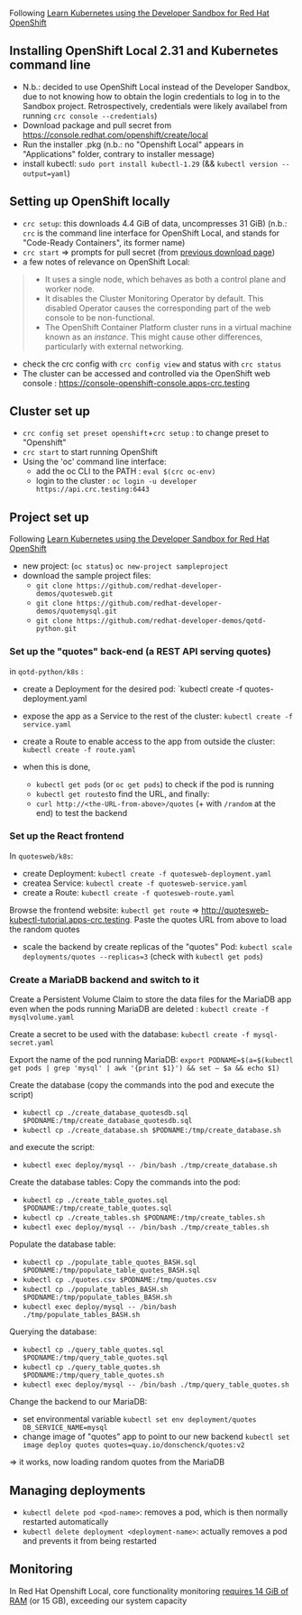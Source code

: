 Following [Learn Kubernetes using the Developer Sandbox for Red Hat OpenShift](https://developers.redhat.com/developer-sandbox/activities/learn-kubernetes-using-red-hat-developer-sandbox-openshift)
## Installing OpenShift Local 2.31 and Kubernetes command line

- N.b.: decided to use OpenShift Local instead of the Developer Sandbox, due to not knowing how to obtain the login credentials to log in to the Sandbox project. Retrospectively, credentials were likely availabel from running `crc console --credentials`)
- Download package and pull secret from https://console.redhat.com/openshift/create/local
- Run the installer .pkg (n.b.: no "Openshift Local" appears in "Applications" folder, contrary to installer message)
-  install kubectl: `sudo port install kubectl-1.29` (&& `kubectl version --output=yaml`)

## Setting up OpenShift locally
- `crc setup`: this downloads 4.4 GiB of data, uncompresses 31 GiB) (n.b.: `crc` is the command line interface for OpenShift Local, and stands for "Code-Ready Containers", its former name)
- `crc start` => prompts for pull secret (from [previous download page](https://console.redhat.com/openshift/create/local))
- a few notes of relevance on OpenShift Local:
>- It uses a single node, which behaves as both a control plane and worker node.
>- It disables the Cluster Monitoring Operator by default. This disabled Operator causes the corresponding part of the web console to be non-functional.
>- The OpenShift Container Platform cluster runs in a virtual machine known as an _instance_. This might cause other differences, particularly with external networking.
- check the crc config with `crc config view` and status with `crc status`
- The cluster can be accessed and controlled via the OpenShift web console : https://console-openshift-console.apps-crc.testing


## Cluster set up
- `crc config set preset openshift`+`crc setup` : to change preset to "Openshift"
- `crc start` to start running OpenShift
- Using the 'oc' command line interface:
	- add the oc CLI to the PATH : `eval $(crc oc-env)`
	- login to the cluster : `oc login -u developer https://api.crc.testing:6443`
## Project set up
Following [Learn Kubernetes using the Developer Sandbox for Red Hat OpenShift](https://developers.redhat.com/developer-sandbox/activities/learn-kubernetes-using-red-hat-developer-sandbox-openshift) 
- new project:  (`oc status`) `oc new-project sampleproject`
- download the sample project files:
	- `git clone https://github.com/redhat-developer-demos/quotesweb.git`
	- `git clone https://github.com/redhat-developer-demos/quotemysql.git`
	- `git clone https://github.com/redhat-developer-demos/qotd-python.git`
### Set up the "quotes" back-end (a REST API serving quotes)
in `qotd-python/k8s` :
- create a Deployment for the desired pod: `kubectl create -f quotes-deployment.yaml
- expose the app as a Service to the rest of the cluster: `kubectl create -f service.yaml`
- create a Route to enable access to the app from outside the cluster: `kubectl create -f route.yaml`

- when this is done, 
	- `kubectl get pods` (or `oc get pods`) to check if the pod is running
	- `kubectl get routes`to find the URL, and finally:
	- `curl http://<the-URL-from-above>/quotes` (+ with `/random` at the end) to test the backend
### Set up the React frontend 
In `quotesweb/k8s`:
- create Deployment: `kubectl create -f quotesweb-deployment.yaml`
- createa  Service: `kubectl create -f quotesweb-service.yaml`
- create a Route: `kubectl create -f quotesweb-route.yaml`

Browse the frontend website: `kubectl get route` => http://quotesweb-kubectl-tutorial.apps-crc.testing. Paste the quotes URL from above to load the random quotes

- scale the backend by create replicas of the "quotes" Pod: `kubectl scale deployments/quotes --replicas=3` (check with `kubectl get pods`)
### Create a MariaDB backend and switch to it
Create a Persistent Volume Claim to store the data files for the MariaDB app even when the pods running MariaDB are deleted : `kubectl create -f mysqlvolume.yaml`

Create a secret to be used with the database: `kubectl create -f mysql-secret.yaml`

Export the name of the pod running MariaDB: `export PODNAME=$(a=$(kubectl get pods | grep 'mysql' | awk '{print $1}') && set – $a && echo $1)`

Create the database (copy the commands into the pod and execute the script)
- `kubectl cp ./create_database_quotesdb.sql $PODNAME:/tmp/create_database_quotesdb.sql`
- `kubectl cp ./create_database.sh $PODNAME:/tmp/create_database.sh`

and execute the script:
- `kubectl exec deploy/mysql -- /bin/bash ./tmp/create_database.sh`

Create the database tables:
Copy the commands into the pod:
- `kubectl cp ./create_table_quotes.sql $PODNAME:/tmp/create_table_quotes.sql`
- `kubectl cp ./create_tables.sh $PODNAME:/tmp/create_tables.sh`
- `kubectl exec deploy/mysql -- /bin/bash ./tmp/create_tables.sh`

Populate the database table:
- `kubectl cp ./populate_table_quotes_BASH.sql $PODNAME:/tmp/populate_table_quotes_BASH.sql`
- `kubectl cp ./quotes.csv $PODNAME:/tmp/quotes.csv`
- `kubectl cp ./populate_tables_BASH.sh $PODNAME:/tmp/populate_tables_BASH.sh`
- `kubectl exec deploy/mysql -- /bin/bash ./tmp/populate_tables_BASH.sh`

Querying the database:
- `kubectl cp ./query_table_quotes.sql $PODNAME:/tmp/query_table_quotes.sql`
- `kubectl cp ./query_table_quotes.sh $PODNAME:/tmp/query_table_quotes.sh`
- `kubectl exec deploy/mysql -- /bin/bash ./tmp/query_table_quotes.sh`

Change the backend to our MariaDB: 
- set environmental variable `kubectl set env deployment/quotes DB_SERVICE_NAME=mysql`
- change image of "quotes" app to point to our new backend `kubectl set image deploy quotes quotes=quay.io/donschenck/quotes:v2`

=> it works, now loading random quotes from the MariaDB
## Managing deployments
- `kubectl delete pod <pod-name>`: removes a pod, which is then normally restarted automatically
- `kubectl delete deployment <deployment-name>`: actually removes a pod and prevents it from being restarted
## Monitoring
In Red Hat Openshift Local, core functionality monitoring [requires 14 GiB of RAM](https://access.redhat.com/documentation/th-th/red_hat_openshift_local/2.5/html-single/getting_started_guide/index#starting-monitoring_gsg) (or 15 GB), exceeding our system capacity